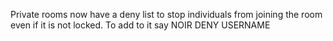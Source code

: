 Private rooms now have a deny list to stop individuals from joining the room even if it is not locked. To add to it say NOIR DENY USERNAME